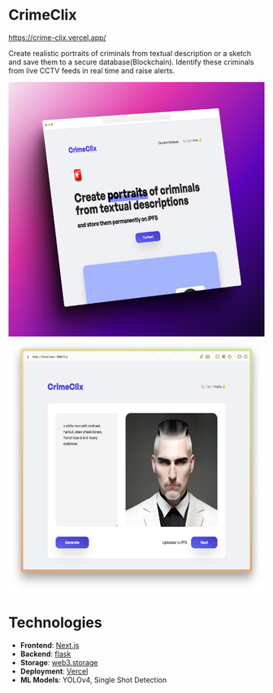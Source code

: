 # CrimeClix

https://crime-clix.vercel.app/

Create realistic portraits of criminals from textual description or a sketch and save them to a secure database(Blockchain).
Identify these criminals from live CCTV feeds in real time and raise alerts.

<img src="screenshots/poster.png" height=500/>
<img src="screenshots/text2image.png" height=500/>

# Technologies
- **Frontend**: [Next.js](https://nextjs.org)
- **Backend**: [flask](https://flask.palletsprojects.com/)
- **Storage**: [web3.storage](https://web3.storage)
- **Deployment**: [Vercel](https://vercel.com)
- **ML Models**: YOLOv4, Single Shot Detection
